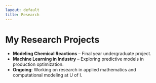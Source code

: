 ```yaml
---
layout: default
title: Research
---
```


# My Research Projects

- **Modeling Chemical Reactions** – Final year undergraduate project.
- **Machine Learning in Industry** – Exploring predictive models in production optimization.
- **Ongoing**: Working on research in applied mathematics and computational modeling at U of I.
